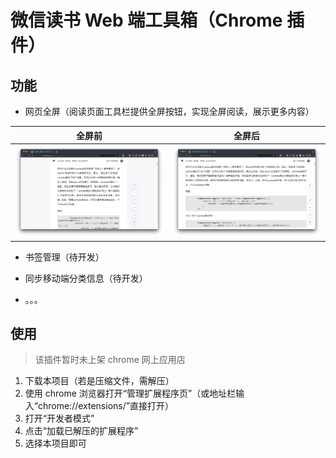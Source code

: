 # 微信读书 Web 端工具箱（Chrome 插件）

## 功能

- 网页全屏（阅读页面工具栏提供全屏按钮，实现全屏阅读，展示更多内容）

|          全屏前           |          全屏后           |
|:----------------------:|:----------------------:|
| ![1-1](assets/1-1.png) | ![1-2](assets/1-2.png) |

- 书签管理（待开发）

- 同步移动端分类信息（待开发）

- 。。。

## 使用

> 该插件暂时未上架 chrome 网上应用店

1. 下载本项目（若是压缩文件，需解压）
2. 使用 chrome 浏览器打开“管理扩展程序页”（或地址栏输入“chrome://extensions/”直接打开）
3. 打开“开发者模式”
4. 点击“加载已解压的扩展程序”
5. 选择本项目即可

